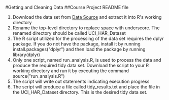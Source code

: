 #Getting and Cleaning Data
##Course Project README file

1. Download the data set from [Data Source](https://d396qusza40orc.cloudfront.net/getdata%2Fprojectfiles%2FUCI%20HAR%20Dataset.zip) and extract it into R's working directory
2. Rename the top-level directory to replace space with underscore. The renamed directory should be called UCI_HAR_Dataset 
3. The R script utilized for the processing of the data set requires the dplyr package. If you do not have the package, install it by running install.packages("dplyr") and then load the package by running library(dplyr)
4. Only one script, named run_analysis.R, is used to process the data and produce the required tidy data set. Download the script to your R working directory and run it by executing the command source("run_analysis.R")
5. The script will write out statements indicating execution progress
5. The script will produce a file called tidy_results.txt and place the file in the UCI_HAR_Dataset directory. This is the desired tidy data set.